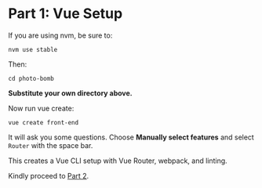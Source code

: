 # Part 1: Vue Setup

If you are using nvm, be sure to:

```
nvm use stable
```

Then:

```
cd photo-bomb
```

**Substitute your own directory above.**

Now run vue create:

```
vue create front-end
```

It will ask you some questions. Choose **Manually select features** and select
`Router` with the space bar.

This creates a Vue CLI setup with Vue Router, webpack, and linting.

Kindly proceed to [Part 2](/tutorials/part2.md).

